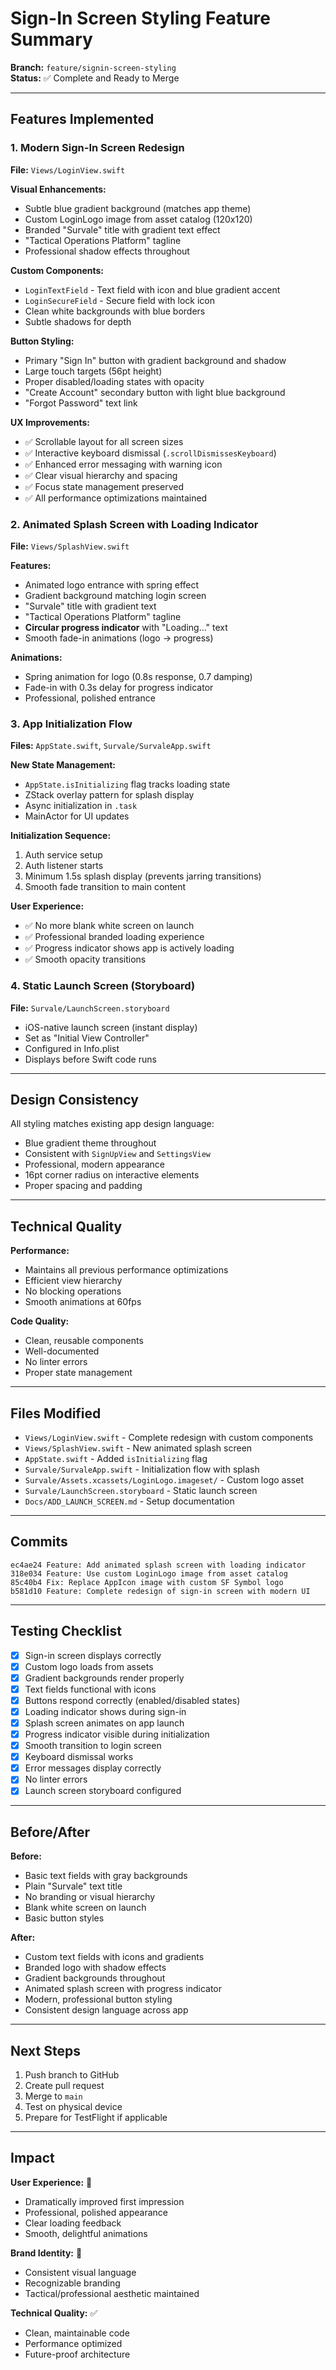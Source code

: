 # Sign-In Screen Styling Feature Summary

**Branch:** `feature/signin-screen-styling`  
**Status:** ✅ Complete and Ready to Merge

---

## Features Implemented

### 1. Modern Sign-In Screen Redesign
**File:** `Views/LoginView.swift`

**Visual Enhancements:**
- Subtle blue gradient background (matches app theme)
- Custom LoginLogo image from asset catalog (120x120)
- Branded "Survale" title with gradient text effect
- "Tactical Operations Platform" tagline
- Professional shadow effects throughout

**Custom Components:**
- `LoginTextField` - Text field with icon and blue gradient accent
- `LoginSecureField` - Secure field with lock icon
- Clean white backgrounds with blue borders
- Subtle shadows for depth

**Button Styling:**
- Primary "Sign In" button with gradient background and shadow
- Large touch targets (56pt height)
- Proper disabled/loading states with opacity
- "Create Account" secondary button with light blue background
- "Forgot Password" text link

**UX Improvements:**
- ✅ Scrollable layout for all screen sizes
- ✅ Interactive keyboard dismissal (`.scrollDismissesKeyboard`)
- ✅ Enhanced error messaging with warning icon
- ✅ Clear visual hierarchy and spacing
- ✅ Focus state management preserved
- ✅ All performance optimizations maintained

### 2. Animated Splash Screen with Loading Indicator
**File:** `Views/SplashView.swift`

**Features:**
- Animated logo entrance with spring effect
- Gradient background matching login screen
- "Survale" title with gradient text
- "Tactical Operations Platform" tagline
- **Circular progress indicator** with "Loading..." text
- Smooth fade-in animations (logo → progress)

**Animations:**
- Spring animation for logo (0.8s response, 0.7 damping)
- Fade-in with 0.3s delay for progress indicator
- Professional, polished entrance

### 3. App Initialization Flow
**Files:** `AppState.swift`, `Survale/SurvaleApp.swift`

**New State Management:**
- `AppState.isInitializing` flag tracks loading state
- ZStack overlay pattern for splash display
- Async initialization in `.task`
- MainActor for UI updates

**Initialization Sequence:**
1. Auth service setup
2. Auth listener starts
3. Minimum 1.5s splash display (prevents jarring transitions)
4. Smooth fade transition to main content

**User Experience:**
- ✅ No more blank white screen on launch
- ✅ Professional branded loading experience
- ✅ Progress indicator shows app is actively loading
- ✅ Smooth opacity transitions

### 4. Static Launch Screen (Storyboard)
**File:** `Survale/LaunchScreen.storyboard`

- iOS-native launch screen (instant display)
- Set as "Initial View Controller"
- Configured in Info.plist
- Displays before Swift code runs

---

## Design Consistency

All styling matches existing app design language:
- Blue gradient theme throughout
- Consistent with `SignUpView` and `SettingsView`
- Professional, modern appearance
- 16pt corner radius on interactive elements
- Proper spacing and padding

---

## Technical Quality

**Performance:**
- Maintains all previous performance optimizations
- Efficient view hierarchy
- No blocking operations
- Smooth animations at 60fps

**Code Quality:**
- Clean, reusable components
- Well-documented
- No linter errors
- Proper state management

---

## Files Modified

- `Views/LoginView.swift` - Complete redesign with custom components
- `Views/SplashView.swift` - New animated splash screen
- `AppState.swift` - Added `isInitializing` flag
- `Survale/SurvaleApp.swift` - Initialization flow with splash
- `Survale/Assets.xcassets/LoginLogo.imageset/` - Custom logo asset
- `Survale/LaunchScreen.storyboard` - Static launch screen
- `Docs/ADD_LAUNCH_SCREEN.md` - Setup documentation

---

## Commits

```
ec4ae24 Feature: Add animated splash screen with loading indicator
318e034 Feature: Use custom LoginLogo image from asset catalog
85c40b4 Fix: Replace AppIcon image with custom SF Symbol logo
b581d10 Feature: Complete redesign of sign-in screen with modern UI
```

---

## Testing Checklist

- [x] Sign-in screen displays correctly
- [x] Custom logo loads from assets
- [x] Gradient backgrounds render properly
- [x] Text fields functional with icons
- [x] Buttons respond correctly (enabled/disabled states)
- [x] Loading indicator shows during sign-in
- [x] Splash screen animates on app launch
- [x] Progress indicator visible during initialization
- [x] Smooth transition to login screen
- [x] Keyboard dismissal works
- [x] Error messages display correctly
- [x] No linter errors
- [x] Launch screen storyboard configured

---

## Before/After

**Before:**
- Basic text fields with gray backgrounds
- Plain "Survale" text title
- No branding or visual hierarchy
- Blank white screen on launch
- Basic button styles

**After:**
- Custom text fields with icons and gradients
- Branded logo with shadow effects
- Gradient backgrounds throughout
- Animated splash screen with progress indicator
- Modern, professional button styling
- Consistent design language across app

---

## Next Steps

1. Push branch to GitHub
2. Create pull request
3. Merge to `main`
4. Test on physical device
5. Prepare for TestFlight if applicable

---

## Impact

**User Experience:** 🎯  
- Dramatically improved first impression
- Professional, polished appearance
- Clear loading feedback
- Smooth, delightful animations

**Brand Identity:** 🎨  
- Consistent visual language
- Recognizable branding
- Tactical/professional aesthetic maintained

**Technical Quality:** ✅  
- Clean, maintainable code
- Performance optimized
- Future-proof architecture

